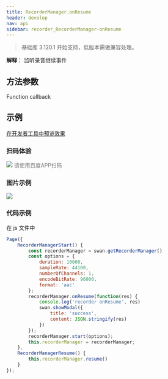 ```yaml
---
title: RecorderManager.onResume
header: develop
nav: api
sidebar: recorder_RecorderManager-onResume
---
```


>基础库 3.120.1 开始支持，低版本需做兼容处理。


**解释**： 监听录音继续事件

 
## 方法参数

Function callback

## 示例

<a href="swanide://fragment/a495c8fcde49fe7cdb108088854cb7011573652992453" title="在开发者工具中预览效果" target="_self">在开发者工具中预览效果</a>

### 扫码体验

<div class='scan-code-container'>
    <img src="https://b.bdstatic.com/miniapp/assets/images/doc_demo/fragment_RecorderManagerOnPause.png" class="demo-qrcode-image" />
    <font color=#777 12px>请使用百度APP扫码</font>
</div>

### 图片示例 


<div class="m-doc-custom-examples">
    <div class="m-doc-custom-examples-correct">
        <img src="https://b.bdstatic.com/miniapp/images/RecorderManagerStart.gif">
    </div>
    <div class="m-doc-custom-examples-correct">
        <img src=" ">
    </div>
    <div class="m-doc-custom-examples-correct">
        <img src=" ">
    </div>     
</div>

### 代码示例 



 在 js 文件中 

```javascript
Page({
    RecorderManagerStart() {
        const recorderManager = swan.getRecorderManager()
        const options = {
            duration: 10000,
            sampleRate: 44100,
            numberOfChannels: 1,
            encodeBitRate: 96000,
            format: 'aac'
        };
        recorderManager.onResume(function(res) {
            console.log('recorder onResume', res)
            swan.showModal({
                title: 'success',
                content: JSON.stringify(res)
            })
        });
        recorderManager.start(options);
        this.recorderManager = recorderManager;
    },
    RecorderManagerResume() {
        this.recorderManager.resume()
    }
});
```

